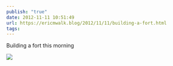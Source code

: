 ```yaml
---
publish: "true"
date: 2012-11-11 10:51:49
url: https://ericmwalk.blog/2012/11/11/building-a-fort.html
tags: 
---
```


Building a fort this morning

![](https://ericmwalk.blog/uploads/2022/ee116d5750.jpg)